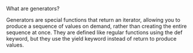 What are generators?

Generators are special functions that return an iterator, allowing you to produce a sequence of values on demand, rather than creating the entire sequence at once.
They are defined like regular functions using the def keyword, but they use the yield keyword instead of return to produce values.